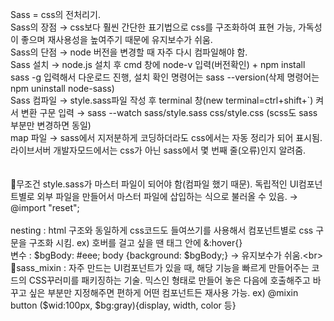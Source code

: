 Sass = css의 전처리기.<br>
Sass의 장점 → css보다 훨씬 간단한 표기법으로 css를 구조화하여 표현 가능, 가독성이 좋으며 재사용성을 높여주기 때문에 유지보수가 쉬움.<br>
Sass의 단점 → node 버전을 변경할 때 자주 다시 컴파일해야 함.<br>
Sass 설치 → node.js 설치 후 cmd 창에 node-v 입력(버전확인) + npm install sass -g 입력해서 다운로드 진행, 설치 확인 명령어는 sass --version(삭제 명령어는 npm uninstall node-sass)<br>
Sass 컴파일 → style.sass파일 작성 후 terminal 창(new terminal=ctrl+shift+`) 켜서 변환 구문 입력 → sass --watch sass/style.sass css/style.css (scss도 sass부분만 변경하면 동일)<br>
map 파일 → sass에서 지저분하게 코딩하더라도 css에서는 자동 정리가 되어 표시됨. 라이브서버 개발자모드에서는 css가 아닌 sass에서 몇 번째 줄(오류)인지 알려줌.<br>
<br>
<br>
📍무조건 style.sass가 마스터 파일이 되어야 함(컴파일 했기 때문). 독립적인 UI컴포넌트별로 외부 파일을 만들어서 마스터 파일에 삽입하는 식으로 불러올 수 있음. → @import "reset";<br>
<br>
nesting : html 구조와 동일하게 css코드도 들여쓰기를 사용해서 컴포넌트별로 css 구문을 구조화 시킴. ex) 호버를 걸고 싶을 땐 태그 안에 &:hover{}<br>
변수 : $bgBody: #eee; body {background: $bgBody;} → 유지보수가 쉬움.<br>
📁sass_mixin : 자주 만드는 UI컴포넌트가 있을 때, 해당 기능을 빠르게 만들어주는 코드의 CSS꾸러미를 패키징하는 기술. 믹스인 형태로 만들어 놓은 다음에 호출해주고 바꾸고 싶은 부분만 지정해주면 편하게 어떤 컴포넌트든 재사용 가능. ex) @mixin button ($wid:100px, $bg:gray){display, width, color 등}<br>
